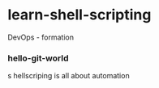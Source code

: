 # learn-shell-scripting
DevOps - formation

### hello-git-world
s
hellscriping is all about automation 